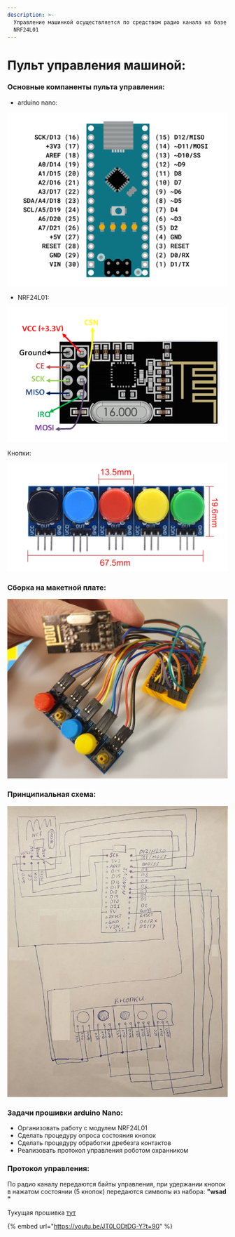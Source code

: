 ```yaml
---
description: >-
  Управление машинкой осуществляется по средством радио канала на базе модуля
  NRF24L01
---
```


# Пульт управления машиной:

### Основные компаненты пульта управления:

* arduino nano:  

![](.gitbook/assets/arduino-nano-pinout.png)

* NRF24L01:  

![](.gitbook/assets/nrf24l01-pinout.png)

Кнопки:  

![](.gitbook/assets/buttons.png)

### Сборка на макетной плате:

 

![](.gitbook/assets/maketnaya-sborka.jpg)

### Принципиальная схема:

  

![](.gitbook/assets/skhema.jpg)

### Задачи прошивки arduino Nano:

* Организовать работу с модулем NRF24L01
* Сделать процедуру опроса состояния кнопок
* Сделать процедуру обработки дребезга контактов
* Реализовать протокол управления роботом охранником

### Протокол управления:

По радио каналу передаются байты управления, при удержании кнопок в нажатом состоянии \(5 кнопок\) передаются символы из набора: **"wsad "** 

Тукущая прошивка [тут](https://github.com/AlexLexx706/nano_pult)

{% embed url="https://youtu.be/JT0LODtDG-Y?t=90" %}





